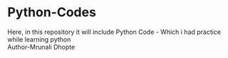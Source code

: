 # Python-Codes
Here, in this repository it will include Python Code - Which i had practice while learning python 
<br>
Author-Mrunali Dhopte
